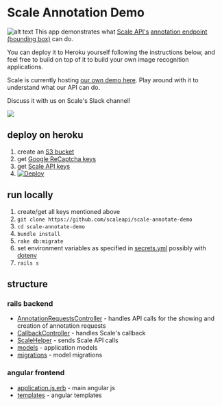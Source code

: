 Scale Annotation Demo
====
![alt text](http://i.imgur.com/OUFQvBg.png "Demo Screenshot")
This app demonstrates what [Scale API's](https://www.scaleapi.com) [annotation endpoint (bounding box)](https://blog.scaleapi.com/introducing-our-bounding-box-endpoint-7f2b1d07f7a7) can do.

You can deploy it to Heroku yourself following the instructions below, and feel free to build on top of it to build your own image recognition applications.

Scale is currently hosting [our own demo here](https://annotate-demo.scaleapi.com). Play around with it to understand what our API can do.

Discuss it with us on Scale's Slack channel!

[<img src="http://scalesupport.herokuapp.com/badge.svg">](https://scalesupport.herokuapp.com)

## deploy on heroku
1. create an [S3 bucket](https://docs.aws.amazon.com/AmazonS3/latest/gsg/CreatingABucket.html)
2. get [Google ReCaptcha keys](https://www.google.com/recaptcha/admin#list)
3. get [Scale API keys](https://www.scaleapi.com)
4. [![Deploy](https://www.herokucdn.com/deploy/button.svg)](https://heroku.com/deploy)

## run locally
1. create/get all keys mentioned above
2. `git clone https://github.com/scaleapi/scale-annotate-demo`
3. `cd scale-annotate-demo`
4. `bundle install`
5. `rake db:migrate`
6. set environment variables as specified in [secrets.yml](config/secrets.yml) possibly with [dotenv](https://github.com/bkeepers/dotenv)
7. `rails s`

## structure
### rails backend
- [AnnotationRequestsController](app/controllers/api/annotation_requests_controller.rb) - handles API calls for the showing and creation of annotation requests
- [CallbackController](app/controllers/callback_controller.rb) - handles Scale's callback
- [ScaleHelper](app/helpers/scale_helper.rb) - sends Scale API calls
- [models](app/models) - application models
- [migrations](db/migrate) - model migrations

### angular frontend
- [application.js.erb](app/assets/javascripts/application.js.erb) - main angular js
- [templates](app/assets/javascripts/templates) - angular templates
